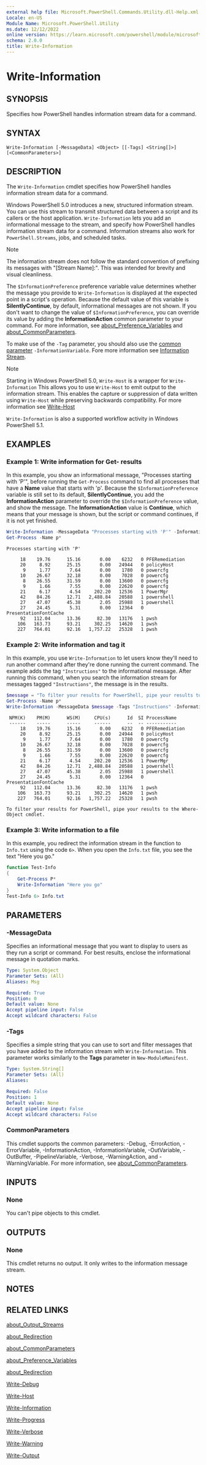 ```yaml
---
external help file: Microsoft.PowerShell.Commands.Utility.dll-Help.xml
Locale: en-US
Module Name: Microsoft.PowerShell.Utility
ms.date: 12/12/2022
online version: https://learn.microsoft.com/powershell/module/microsoft.powershell.utility/write-information?view=powershell-5.1&WT.mc_id=ps-gethelp
schema: 2.0.0
title: Write-Information
---
```


# Write-Information

## SYNOPSIS

Specifies how PowerShell handles information stream data for a command.

## SYNTAX

```
Write-Information [-MessageData] <Object> [[-Tags] <String[]>] [<CommonParameters>]
```

## DESCRIPTION

The `Write-Information` cmdlet specifies how PowerShell handles information stream data for a
command.

Windows PowerShell 5.0 introduces a new, structured information stream. You can use this stream to
transmit structured data between a script and its callers or the host application.
`Write-Information` lets you add an informational message to the stream, and specify how PowerShell
handles information stream data for a command. Information streams also work for
`PowerShell.Streams`, jobs, and scheduled tasks.

> [!NOTE]
> The information stream does not follow the standard convention of prefixing its messages with
> "[Stream Name]:". This was intended for brevity and visual cleanliness.

The `$InformationPreference` preference variable value determines whether the message you provide to
`Write-Information` is displayed at the expected point in a script's operation. Because the default
value of this variable is **SilentlyContinue**, by default, informational messages are not shown.
If you don't want to change the value of `$InformationPreference`, you can override its value by
adding the **InformationAction** common parameter to your command. For more information, see
[about_Preference_Variables](../Microsoft.PowerShell.Core/About/about_Preference_Variables.md) and
[about_CommonParameters](../Microsoft.PowerShell.Core/About/about_CommonParameters.md).

To make use of the `-Tag` parameter, you should also use the [common parameter](../Microsoft.PowerShell.Core/About/about_CommonParameters.md) `-InformationVariable`. Fore more information see [Information Stream](https://learn.microsoft.com/en-us/powershell/scripting/windows-powershell/wmf/whats-new/informationstream-overview).

> [!NOTE]
> Starting in Windows PowerShell 5.0, `Write-Host` is a wrapper for `Write-Information` This allows
> you to use `Write-Host` to emit output to the information stream. This enables the capture or
> suppression of data written using `Write-Host` while preserving backwards compatibility. For more
> information see [Write-Host](Write-Host.md)

`Write-Information` is also a supported workflow activity in Windows PowerShell 5.1.

## EXAMPLES

### Example 1: Write information for Get- results

In this example, you show an informational message, "Processes starting with 'P'", before running
the `Get-Process` command to find all processes that have a **Name** value that starts with 'p'.
Because the `$InformationPreference` variable is still set to its default, **SilentlyContinue**, you
add the **InformationAction** parameter to override the `$InformationPreference` value, and show the
message. The **InformationAction** value is **Continue**, which means that your message is shown,
but the script or command continues, if it is not yet finished.

```powershell
Write-Information -MessageData "Processes starting with 'P'" -InformationAction Continue
Get-Process -Name p*
```

```Output
Processes starting with 'P'

     18    19.76      15.16       0.00    6232   0 PFERemediation
     20     8.92      25.15       0.00   24944   0 policyHost
      9     1.77       7.64       0.00    1780   0 powercfg
     10    26.67      32.18       0.00    7028   0 powercfg
      8    26.55      31.59       0.00   13600   0 powercfg
      9     1.66       7.55       0.00   22620   0 powercfg
     21     6.17       4.54     202.20   12536   1 PowerMgr
     42    84.26      12.71   2,488.84   20588   1 powershell
     27    47.07      45.38       2.05   25988   1 powershell
     27    24.45       5.31       0.00   12364   0 PresentationFontCache
     92   112.04      13.36      82.30   13176   1 pwsh
    106   163.73      93.21     302.25   14620   1 pwsh
    227   764.01      92.16   1,757.22   25328   1 pwsh
```

### Example 2: Write information and tag it

In this example, you use `Write-Information` to let users know they'll need to run another command
after they're done running the current command. The example adds the tag `"Instructions"` to the
informational message. After running this command, when you search the information stream for
messages tagged `"Instructions"`, the message is in the results.

```powershell
$message = "To filter your results for PowerShell, pipe your results to the Where-Object cmdlet."
Get-Process -Name p*
Write-Information -MessageData $message -Tags "Instructions" -InformationAction Continue
```

```Output
 NPM(K)    PM(M)      WS(M)     CPU(s)      Id  SI ProcessName
 ------    -----      -----     ------      --  -- -----------
     18    19.76      15.16       0.00    6232   0 PFERemediation
     20     8.92      25.15       0.00   24944   0 policyHost
      9     1.77       7.64       0.00    1780   0 powercfg
     10    26.67      32.18       0.00    7028   0 powercfg
      8    26.55      31.59       0.00   13600   0 powercfg
      9     1.66       7.55       0.00   22620   0 powercfg
     21     6.17       4.54     202.20   12536   1 PowerMgr
     42    84.26      12.71   2,488.84   20588   1 powershell
     27    47.07      45.38       2.05   25988   1 powershell
     27    24.45       5.31       0.00   12364   0 PresentationFontCache
     92   112.04      13.36      82.30   13176   1 pwsh
    106   163.73      93.21     302.25   14620   1 pwsh
    227   764.01      92.16   1,757.22   25328   1 pwsh

To filter your results for PowerShell, pipe your results to the Where-Object cmdlet.
```

### Example 3: Write information to a file

In this example, you redirect the information stream in the function to `Info.txt` using the code
`6>`. When you open the `Info.txt` file, you see the text "Here you go."

```powershell
function Test-Info
{
    Get-Process P*
    Write-Information "Here you go"
}
Test-Info 6> Info.txt
```

## PARAMETERS

### -MessageData

Specifies an informational message that you want to display to users as they run a script or
command. For best results, enclose the informational message in quotation marks.

```yaml
Type: System.Object
Parameter Sets: (All)
Aliases: Msg

Required: True
Position: 0
Default value: None
Accept pipeline input: False
Accept wildcard characters: False
```

### -Tags

Specifies a simple string that you can use to sort and filter messages that you have added to the
information stream with `Write-Information`. This parameter works similarly to the **Tags**
parameter in `New-ModuleManifest`.

```yaml
Type: System.String[]
Parameter Sets: (All)
Aliases:

Required: False
Position: 1
Default value: None
Accept pipeline input: False
Accept wildcard characters: False
```

### CommonParameters

This cmdlet supports the common parameters: -Debug, -ErrorAction, -ErrorVariable,
-InformationAction, -InformationVariable, -OutVariable, -OutBuffer, -PipelineVariable, -Verbose,
-WarningAction, and -WarningVariable. For more information, see
[about_CommonParameters](https://go.microsoft.com/fwlink/?LinkID=113216).

## INPUTS

### None

You can't pipe objects to this cmdlet.

## OUTPUTS

### None

This cmdlet returns no output. It only writes to the information message stream.

## NOTES

## RELATED LINKS

[about_Output_Streams](../Microsoft.PowerShell.Core/About/about_Output_Streams.md)

[about_Redirection](../Microsoft.PowerShell.Core/About/about_Redirection.md)

[about_CommonParameters](../Microsoft.PowerShell.Core/About/about_CommonParameters.md)

[about_Preference_Variables](../Microsoft.PowerShell.Core/About/about_Preference_Variables.md)

[about_Redirection](../Microsoft.PowerShell.Core/About/about_Redirection.md)

[Write-Debug](Write-Debug.md)

[Write-Host](Write-Host.md)

[Write-Information](Write-Information.md)

[Write-Progress](Write-Progress.md)

[Write-Verbose](Write-Verbose.md)

[Write-Warning](Write-Warning.md)

[Write-Output](Write-Output.md)
